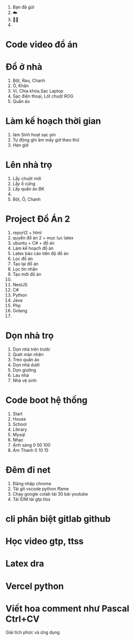 1. Bạn đã gửi
1. ☁️
1. 🏳️‍🌈
1. 
# Code video đồ án
# Đồ ở nhà
1. Bột, Rau, Chanh
1. Ô, Khăn
1. Ví, Chìa khóa,Sạc Laptop
1. Sạc điện thoại, Lót chuột ROG
1. Quần áo
# Làm kế hoạch thời gian
1. làm Sinh hoạt sạc pin
1. Tự động ghi âm mấy giờ theo thứ
1. Hẹn giờ
# Lên nhà trọ
1. Lấy chuột mới
1. Lấy ổ cứng
1. Lấy quần áo BK
1. <!-- Tai nghe -->
1. Bột, Ô, Chanh

# Project Đồ Án 2
1. report2 + html
1. quyển đồ án 2 + mục lục latex
1. ubuntu + C# + đồ án
1. Làm kế hoạch đồ án
1. Latex báo cáo tiến độ đồ án
1. Lọc đồ án
1. Tạo lại đồ án
1. Lọc tin nhắn
1. Tạo mới đồ án
1. <!-- React -->
1. NestJS
1. C#
1. Python
1. Java
1. Php
1. Golang
1. <!-- 20:25 -->
# Dọn nhà trọ
1. Dọn nhà trên trước
1. Quét màn nhện
1. Treo quần áo
1. Dọn nhà dưới
1. Dọn giường
1. Lau nhà
1. Nhà vệ sinh
# Code boot hệ thống
1. Start
1. House
1. School
1. Library
1. Mysql
1. Nhạc
1. Ánh sáng 0 50 100
1. Âm Thanh 0 10 15
# Đêm đi net
1. Đăng nhập chrome
1. Tải git vscode python ffame
1. Chạy google colab tải 30 bài youtube
1. Tải IDM tải gtp.ttss
<!-- # Mở công khai video -->
<!-- # Code Colab tải nhạc -->
<!-- # Cài dual boot ubuntu cho dễ chuyển đổi -->
# cli phân biệt gitlab github 
# Học video gtp, ttss
# Latex dra
# Vercel python
# Viết hoa comment như Pascal Ctrl+CV
Giải tích phức và ứng dụng
